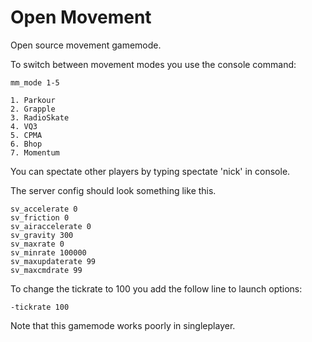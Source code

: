 # Open Movement
Open source movement gamemode.

To switch between movement modes you use the console command:
    
    mm_mode 1-5

    1. Parkour
    2. Grapple
    3. RadioSkate
    4. VQ3
    5. CPMA
    6. Bhop
    7. Momentum

You can spectate other players by typing spectate 'nick' in console.

The server config should look something like this.

    sv_accelerate 0
    sv_friction 0
    sv_airaccelerate 0
    sv_gravity 300
    sv_maxrate 0
    sv_minrate 100000
    sv_maxupdaterate 99
    sv_maxcmdrate 99

To change the tickrate to 100 you add the follow line to launch options:

    -tickrate 100
   

Note that this gamemode works poorly in singleplayer.
